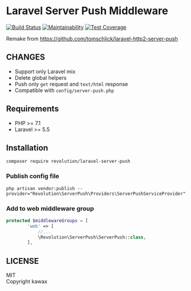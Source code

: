 # Laravel Server Push Middleware

[![Build Status](https://travis-ci.com/kawax/laravel-server-push.svg?branch=master)](https://travis-ci.com/kawax/laravel-server-push)
[![Maintainability](https://api.codeclimate.com/v1/badges/8fa23e8f590eb023ac91/maintainability)](https://codeclimate.com/github/kawax/laravel-server-push/maintainability)
[![Test Coverage](https://api.codeclimate.com/v1/badges/8fa23e8f590eb023ac91/test_coverage)](https://codeclimate.com/github/kawax/laravel-server-push/test_coverage)

Remake from
https://github.com/tomschlick/laravel-http2-server-push

## CHANGES
- Support only Laravel mix
- Delete global helpers
- Push only `get` request and `text/html` response
- Compatible with `config/server-push.php`

## Requirements
- PHP >= 7.1
- Laravel >= 5.5

## Installation

```
composer require revolution/laravel-server-push
```

### Publish config file
```
php artisan vendor:publish --provider="Revolution\ServerPush\Providers\ServerPushServiceProvider"
```

### Add to web middleware group

```php
protected $middlewareGroups = [
        'web' => [
            //...
            \Revolution\ServerPush\ServerPush::class,
        ],
```


## LICENSE
MIT  
Copyright kawax
